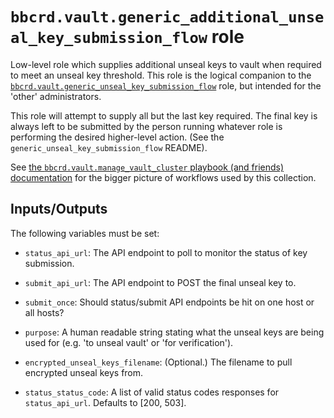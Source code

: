 `bbcrd.vault.generic_additional_unseal_key_submission_flow` role
================================================================

Low-level role which supplies additional unseal keys to vault when required to
meet an unseal key threshold. This role is the logical companion to the
[`bbcrd.vault.generic_unseal_key_submission_flow`](../generic_unseal_key_submission_flow)
role, but intended for the 'other' administrators.

This role will attempt to supply all but the last key required. The final key
is always left to be submitted by the person running whatever role is
performing the desired higher-level action. (See the
`generic_unseal_key_submission_flow` README).

See [the `bbcrd.vault.manage_vault_cluster` playbook (and friends)
documentation](../../docs/manage_vault_cluster_playbook.md) for the bigger
picture of workflows used by this collection.

Inputs/Outputs
--------------

The following variables must be set:

* `status_api_url`: The API endpoint to poll to monitor the status of key
  submission.

* `submit_api_url`: The API endpoint to POST the final unseal key to.

* `submit_once`: Should status/submit API endpoints be hit on one host or all
  hosts?

* `purpose`: A human readable string stating what the unseal keys are being
  used for (e.g. 'to unseal vault' or 'for verification').

* `encrypted_unseal_keys_filename`: (Optional.) The filename to pull encrypted
  unseal keys from.

* `status_status_code`: A list of valid status codes responses for
  `status_api_url`. Defaults to [200, 503].




